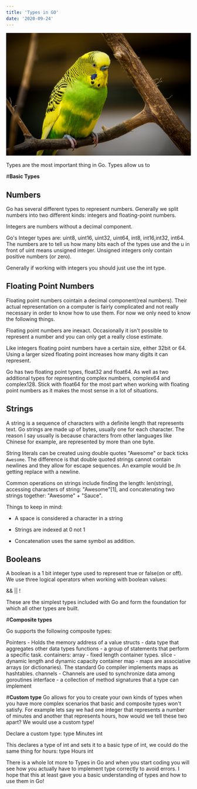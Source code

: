 ```yaml
---
title: 'Types in GO'
date: '2020-09-24'
---
```


![photo](post1photo1.jpg)

Types are the most important thing in Go. Types allow us to



#**Basic Types**

## Numbers
Go has several different types to represent numbers. Generally we split numbers into two different kinds: integers and floating-point numbers.

Integers are numbers without a decimal component.

Go's Integer types are: uint8, uint16, uint32, uint64, int8, int16,int32, int64. The numbers are to tell us how many bits each of the types use and the u in front of uint means unsigned integer. Unsigned integers only contain positive numbers (or zero).

Generally if working with integers you should just use the int type.

## Floating Point Numbers
Floating point numbers cointain a decimal component(real numbers). Their actual representation on a computer is fairly complicated and not really necessary in order to know how to use them. For now we only need to know the following things.

Floating point numbers are inexact. Occasionally it isn't possible to represent a number and you can only get a really close estimate.

Like integers floating point numbers have a certain size, either 32bit or 64. Using a larger sized floating point increases how many digits it can represent.

Go has two floating point types, float32 and float64. As well as two additional types for representing complex numbers, complex64 and complex128. Stick with float64 for the most part when working with floating point numbers as it makes the most sense in a lot of situations.

## Strings
A string is a sequence of characters with a definite length that represents text. Go strings are made up of bytes, usually one for each character. The reason I say usually is because characters from other languages like Chinese for example, are represented by more than one byte.

String literals can be created using double quotes "Awesome" or back ticks `Awesome`. The difference is that double quoted strings cannot contain newlines and they allow for escape sequences. An example would be /n getting replace with a newline.

Common operations on strings include finding the length: len(string), accessing characters of string: "Awesome"[1], and concatenating two strings together: "Awesome" + "Sauce".

Things to keep in mind:

* A space is considered a character in a string

* Strings are indexed at 0 not 1

* Concatenation uses the same symbol as addition.

## Booleans
A boolean is a 1 bit integer type used to represent true or false(on or off). We use three logical operators when working with boolean values:

&&
||
!

These are the simplest types included with Go and form the foundation for which all other types are built.


#**Composite types**

Go supports the following composite types:

Pointers - Holds the memory address of a value
structs - data type that aggregates other data types
functions - a group of statements that perform a specific task.
containers:
    array - fixed length container types.
    slice - dynamic length and dynamic capacity container
    map - maps are associative arrays (or dictionaries). The standard Go compiler implements maps as hashtables.
channels - Channels are used to synchronize data among goroutines
interface - a collection of method signatures that a type can implement

#**Custom type**
Go allows for you to create your own kinds of types when you have more complex scenarios that basic and composite types won't satisfy. For example lets say we had one integer that represents a number of minutes and another that represents hours, how would we tell these two apart? We would use a custom type!

Declare a custom type: type Minutes int

This declares a type of int and sets it to a basic type of int, we could do the same thing for hours: type Hours int

There is a whole lot more to Types in Go and when you start coding you will see how you actually have to implement type correctly to avoid errors. I hope that this at least gave you a basic understanding of types and how to use them in Go!
